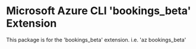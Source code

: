 Microsoft Azure CLI 'bookings_beta' Extension
==========================================

This package is for the 'bookings_beta' extension.
i.e. 'az bookings_beta'
